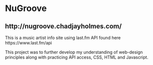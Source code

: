 # NuGroove
<h2>http://nugroove.chadjayholmes.com/</h2>
<p>This is a music artist info site using last.fm API found here https://www.last.fm/api</p>
<p>This project was to further develop my understanding of web-design principles along with practicing API access, CSS, HTML and Javascript.<p>

